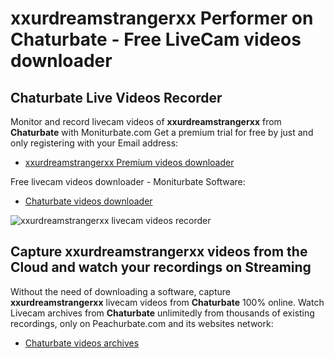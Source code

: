 # xxurdreamstrangerxx Performer on Chaturbate - Free LiveCam videos downloader

## Chaturbate Live Videos Recorder

Monitor and record livecam videos of **xxurdreamstrangerxx** from **Chaturbate** with Moniturbate.com
Get a premium trial for free by just and only registering with your Email address:
* [xxurdreamstrangerxx Premium videos downloader](https://moniturbate.com/request-demo-licence-key.html)

Free livecam videos downloader - Moniturbate Software:
* [Chaturbate videos downloader](https://moniturbate.com/moniturbate-download-software.html)

![xxurdreamstrangerxx livecam videos recorder](https://peachurnet.com/templates/moniturbate-software.png)


## Capture xxurdreamstrangerxx videos from the Cloud and watch your recordings on Streaming

Without the need of downloading a software, capture **xxurdreamstrangerxx** livecam videos from **Chaturbate** 100% online.
Watch Livecam archives from **Chaturbate** unlimitedly from thousands of existing recordings, only on Peachurbate.com and its websites network:
* [Chaturbate videos archives](https://peachurnet.com/)